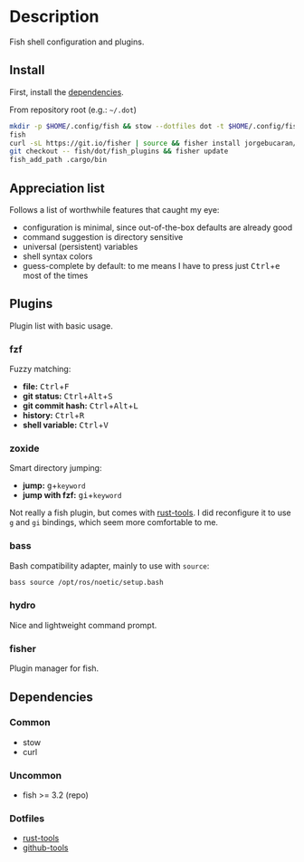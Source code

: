 <!-- vim: set colorcolumn=80: -->

# Description

Fish shell configuration and plugins.

## Install

First, install the [dependencies](#dependencies).

From repository root (e.g.: `~/.dot`)

```bash
mkdir -p $HOME/.config/fish && stow --dotfiles dot -t $HOME/.config/fish -d fish/
fish
curl -sL https://git.io/fisher | source && fisher install jorgebucaran/fisher
git checkout -- fish/dot/fish_plugins && fisher update
fish_add_path .cargo/bin
```

## Appreciation list

Follows a list of worthwhile features that caught my eye:

- configuration is minimal, since out-of-the-box defaults are already good
- command suggestion is directory sensitive
- universal (persistent) variables
- shell syntax colors
- guess-complete by default: to me means I have to press just
    <kbd>Ctrl</kbd>+<kbd>e</kbd> most of the times

## Plugins

Plugin list with basic usage.

### fzf

Fuzzy matching:

- **file:** <kbd>Ctrl</kbd>+<kbd>F</kbd>
- **git status:** <kbd>Ctrl</kbd>+<kbd>Alt</kbd>+<kbd>S</kbd>
- **git commit hash:** <kbd>Ctrl</kbd>+<kbd>Alt</kbd>+<kbd>L</kbd>
- **history:** <kbd>Ctrl</kbd>+<kbd>R</kbd>
- **shell variable:** <kbd>Ctrl</kbd>+<kbd>V</kbd>

### zoxide

Smart directory jumping:

- **jump:** <kbd>g</kbd>+`keyword`
- **jump with fzf:** <kbd>gi</kbd>+`keyword`

Not really a fish plugin, but comes with [rust-tools](rust-tools/INSTALL.md).
I did reconfigure it to use `g` and `gi` bindings, which seem more
comfortable to me.

### bass

Bash compatibility adapter, mainly to use with `source`:

```bash
bass source /opt/ros/noetic/setup.bash
```

### hydro

Nice and lightweight command prompt.

### fisher

Plugin manager for fish.

## Dependencies

### Common

- stow
- curl

### Uncommon

- fish >= 3.2 (repo)

### Dotfiles

- [rust-tools](rust-tools/INSTALL.md)
- [github-tools](github-tools/INSTALL.md)

